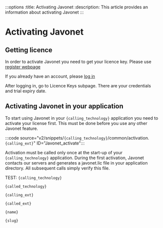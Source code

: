 :::options
:title: Activating Javonet
:description: This article provides an information about activating Javonet
:::

# Activating Javonet

## Getting licence

In order to activate Javonet you need to get your licence key. Please use [register webpage](https://my.javonet.com/signup/?type=free) 

If you already have an account, please [log in](https://my.javonet.com/signin/) 

After logging in, go to Licence Keys subpage. There are your credentials and trial expiry date.

## Activating Javonet in your application

To start using Javonet in your `{calling_technology}` application you need to activate your license first. This must be done before you use any other Javonet feature.

:::code source="v2/snippets/`{calling_technology}`/common/activation.`{calling_ext}`" ID="Javonet_activate":::

Activation must be called only once at the start-up of your `{calling_technology}` application. During the first activation, Javonet contacts our servers and generates a javonet.lic file in your application directory. All subsequent calls simply verify this file.

TEST:
`{calling_technology}`

`{called_technology}`

`{calling_ext}`

`{called_ext}`

`{name}`

`{slug}`

